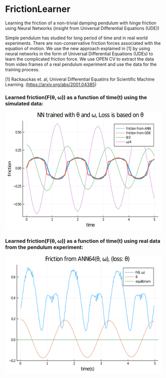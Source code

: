 # FrictionLearner
Learning the friction of a non-trivial damping pendulum with hinge friction using Neural Networks (insight from Universal Differential Equations (UDE))

Simple pendulum has studied for long period of time and in real world experiments. There are non-conservative friction forces associated with the equation of motion. We use the new approach explained in [1] by using neural networks in the form of Universal Differential Equations (UDEs) to learn the complicated friction force. We use OPEN CV to extract the data from video frames of a real pendulum experiment and use the data for the training process.

[1] Rackauckas et. al, Univeral Differential Equatins for Scientific Machine Learning. (https://arxiv.org/abs/2001.04385)

 ### Learned friction(F(&theta;, &omega;)) as a function of time(t) using the simulated data:
 
 <p align="center">
  <img src="friction_vs_time_s_2InL1.png" width="600" height="380" />
 </p>

 ### Learned friction(F(&theta;, &omega;)) as a function of time(t) using real data from the pendulum experiment:
 
 <p align="center">
  <img src="ann64_Loss_theta_fric_05.png" width="600" height="380" />
 </p>
 
